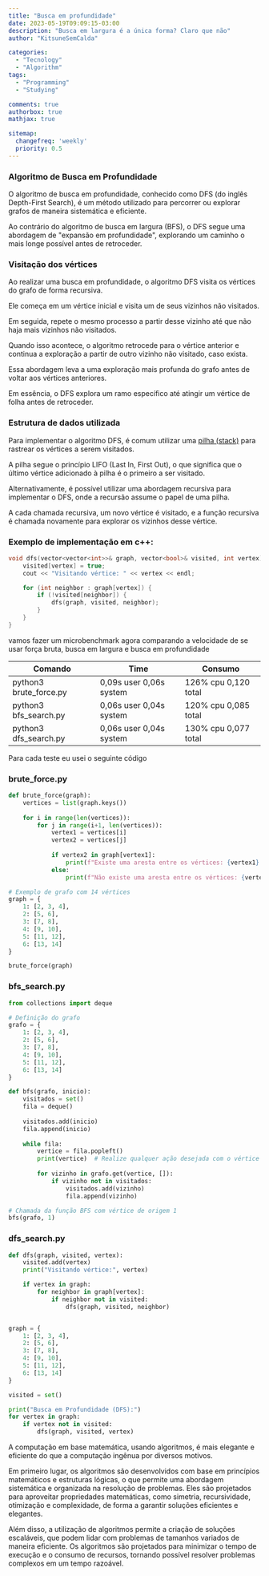 ```yaml
---
title: "Busca em profundidade"
date: 2023-05-19T09:09:15-03:00
description: "Busca em largura é a única forma? Claro que não"
author: "KitsuneSemCalda"

categories:
  - "Tecnology"
  - "Algorithm"
tags:
  - "Programming"
  - "Studying"

comments: true
authorbox: true
mathjax: true

sitemap:
  changefreq: 'weekly'
  priority: 0.5
---
```


### Algoritmo de Busca em Profundidade

O algoritmo de busca em profundidade, conhecido como DFS (do inglês Depth-First Search), é um método utilizado para percorrer ou explorar grafos de maneira sistemática e eficiente. 

Ao contrário do algoritmo de busca em largura (BFS), o DFS segue uma abordagem de "expansão em profundidade", explorando um caminho o mais longe possível antes de retroceder.

### Visitação dos vértices

Ao realizar uma busca em profundidade, o algoritmo DFS visita os vértices do grafo de forma recursiva. 

Ele começa em um vértice inicial e visita um de seus vizinhos não visitados. 

Em seguida, repete o mesmo processo a partir desse vizinho até que não haja mais vizinhos não visitados. 

Quando isso acontece, o algoritmo retrocede para o vértice anterior e continua a exploração a partir de outro vizinho não visitado, caso exista.

Essa abordagem leva a uma exploração mais profunda do grafo antes de voltar aos vértices anteriores. 

Em essência, o DFS explora um ramo específico até atingir um vértice de folha antes de retroceder.

### Estrutura de dados utilizada

Para implementar o algoritmo DFS, é comum utilizar uma [pilha (stack)](https://foxtechworld.github.io/2023/04/pilha/) para rastrear os vértices a serem visitados. 

A pilha segue o princípio LIFO (Last In, First Out), o que significa que o último vértice adicionado à pilha é o primeiro a ser visitado.

Alternativamente, é possível utilizar uma abordagem recursiva para implementar o DFS, onde a recursão assume o papel de uma pilha. 

A cada chamada recursiva, um novo vértice é visitado, e a função recursiva é chamada novamente para explorar os vizinhos desse vértice.

### Exemplo de implementação em c++:

```cpp
void dfs(vector<vector<int>>& graph, vector<bool>& visited, int vertex) {
    visited[vertex] = true;
    cout << "Visitando vértice: " << vertex << endl;

    for (int neighbor : graph[vertex]) {
        if (!visited[neighbor]) {
            dfs(graph, visited, neighbor);
        }
    }
}
```

vamos fazer um microbenchmark agora comparando a velocidade de se usar força bruta, busca em largura e busca em profundidade

| Comando    | Time    | Consumo    |
|---------------- | --------------- | --------------- |
| python3 brute_force.py    | 0,09s user 0,06s system    | 126% cpu 0,120 total |
| python3 bfs_search.py    | 0,06s user 0,04s system | 120% cpu 0,085 total |
| python3 dfs_search.py   | 0,06s user 0,04s system   | 130% cpu 0,077 total   |

Para cada teste eu usei o seguinte código

### brute_force.py
```py
def brute_force(graph):
    vertices = list(graph.keys())
    
    for i in range(len(vertices)):
        for j in range(i+1, len(vertices)):
            vertex1 = vertices[i]
            vertex2 = vertices[j]
            
            if vertex2 in graph[vertex1]:
                print(f"Existe uma aresta entre os vértices: {vertex1} - {vertex2}")
            else:
                print(f"Não existe uma aresta entre os vértices: {vertex1} - {vertex2}")

# Exemplo de grafo com 14 vértices
graph = {
    1: [2, 3, 4],
    2: [5, 6],
    3: [7, 8],
    4: [9, 10],
    5: [11, 12],
    6: [13, 14]
}

brute_force(graph)
```
### bfs_search.py
```py
from collections import deque

# Definição do grafo
grafo = {
    1: [2, 3, 4],
    2: [5, 6],
    3: [7, 8],
    4: [9, 10],
    5: [11, 12],
    6: [13, 14]
}

def bfs(grafo, inicio):
    visitados = set()
    fila = deque()
    
    visitados.add(inicio)
    fila.append(inicio)
    
    while fila:
        vertice = fila.popleft()
        print(vertice)  # Realize qualquer ação desejada com o vértice visitado
        
        for vizinho in grafo.get(vertice, []):
            if vizinho not in visitados:
                visitados.add(vizinho)
                fila.append(vizinho)

# Chamada da função BFS com vértice de origem 1
bfs(grafo, 1)
```
### dfs_search.py
```py
def dfs(graph, visited, vertex):
    visited.add(vertex)
    print("Visitando vértice:", vertex)

    if vertex in graph:
        for neighbor in graph[vertex]:
            if neighbor not in visited:
                dfs(graph, visited, neighbor)


graph = {
    1: [2, 3, 4],
    2: [5, 6],
    3: [7, 8],
    4: [9, 10],
    5: [11, 12],
    6: [13, 14]
}

visited = set()

print("Busca em Profundidade (DFS):")
for vertex in graph:
    if vertex not in visited:
        dfs(graph, visited, vertex)
```

A computação em base matemática, usando algoritmos, é mais elegante e eficiente do que a computação ingênua por diversos motivos.

Em primeiro lugar, os algoritmos são desenvolvidos com base em princípios matemáticos e estruturas lógicas, o que permite uma abordagem sistemática e organizada na resolução de problemas. Eles são projetados para aproveitar propriedades matemáticas, como simetria, recursividade, otimização e complexidade, de forma a garantir soluções eficientes e elegantes.

Além disso, a utilização de algoritmos permite a criação de soluções escaláveis, que podem lidar com problemas de tamanhos variados de maneira eficiente. Os algoritmos são projetados para minimizar o tempo de execução e o consumo de recursos, tornando possível resolver problemas complexos em um tempo razoável.
